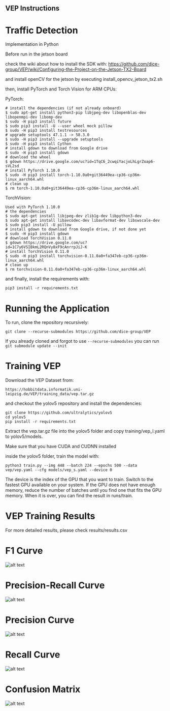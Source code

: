## VEP Instructions

# Traffic Detection
Implementation in Python

Before run in the jetson board

check the wiki about how to install the SDK with:
https://github.com/dice-group/VEP/wiki/Configuring-the-Project-on-the-Jetson-TX2-Board

and install openCV for the jetson by executing install_opencv_jetson_tx2.sh

then, install PyTorch and Torch Vision for ARM CPUs:

PyTorch:
```
# install the dependencies (if not already onboard)
$ sudo apt-get install python3-pip libjpeg-dev libopenblas-dev libopenmpi-dev libomp-dev
$ sudo -H pip3 install future
$ sudo pip3 install -U --user wheel mock pillow
$ sudo -H pip3 install testresources
# upgrade setuptools 47.1.1 -> 58.3.0
$ sudo -H pip3 install --upgrade setuptools
$ sudo -H pip3 install Cython
# install gdown to download from Google drive
$ sudo -H pip3 install gdown
# download the wheel
$ gdown https://drive.google.com/uc?id=1TqC6_2cwqiYacjoLhLgrZoap6-sVL2sd
# install PyTorch 1.10.0
$ sudo -H pip3 install torch-1.10.0a0+git36449ea-cp36-cp36m-linux_aarch64.whl
# clean up
$ rm torch-1.10.0a0+git36449ea-cp36-cp36m-linux_aarch64.whl
```

TorchVision:
```
Used with PyTorch 1.10.0
# the dependencies
$ sudo apt-get install libjpeg-dev zlib1g-dev libpython3-dev
$ sudo apt-get install libavcodec-dev libavformat-dev libswscale-dev
$ sudo pip3 install -U pillow
# install gdown to download from Google drive, if not done yet
$ sudo -H pip3 install gdown
# download TorchVision 0.11.0
$ gdown https://drive.google.com/uc?id=1C7y6VSIBkmL2RQnVy8xF9cAnrrpJiJ-K
# install TorchVision 0.11.0
$ sudo -H pip3 install torchvision-0.11.0a0+fa347eb-cp36-cp36m-linux_aarch64.whl
# clean up
$ rm torchvision-0.11.0a0+fa347eb-cp36-cp36m-linux_aarch64.whl
```

and finally, install the requirements with:

```
pip3 install -r requirements.txt
```



# Running the Application

To run, clone the repository recursively:


```
git clone --recurse-submodules https://github.com/dice-group/VEP
```
If you already cloned and forgot to use ```--recurse-submodules``` you can run ```git submodule update --init```


# Training VEP

Download the VEP Dataset from:

```
https://hobbitdata.informatik.uni-leipzig.de/VEP/training_data/vep.tar.gz
```

and checkout the yolov5 repository and install the dependencies:

```
git clone https://github.com/ultralytics/yolov5
cd yolov5
pip install -r requirements.txt

```


Extract the vep.tar.gz file into the yolov5 folder and copy training/vep_l.yaml to yolov5/models.

Make sure that you have CUDA and CUDNN installed

inside the yolov5 folder, train the model with:
```
python3 train.py --img 448 --batch 224 --epochs 500 --data vep/vep.yaml --cfg models/vep_s.yaml --device 0
```

The device is the index of the GPU that you want to train. Switch to the fastest GPU available on your system.
If the GPU does not have enough memory, reduce the number of batches until you find one that fits the GPU memory.
When it is over, you can find the result in runs/train.

# VEP Training Results

For more detailed results, please check results/results.csv

# F1 Curve
![alt text](https://github.com/dice-group/VEP/blob/master/results/F1_curve.png)

# Precision-Recall Curve
![alt text](https://github.com/dice-group/VEP/blob/master/results/PR_curve.png)

# Precision Curve
![alt text](https://github.com/dice-group/VEP/blob/master/results/P_curve.png)

# Recall Curve
![alt text](https://github.com/dice-group/VEP/blob/master/results/R_curve.png)

# Confusion Matrix
![alt text](https://github.com/dice-group/VEP/blob/master/results/confusion_matrix.png)


